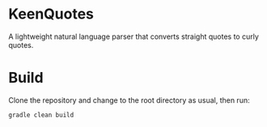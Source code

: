 # KeenQuotes

A lightweight natural language parser that converts straight quotes
to curly quotes. 

# Build

Clone the repository and change to the root directory as usual, then run:

    gradle clean build

